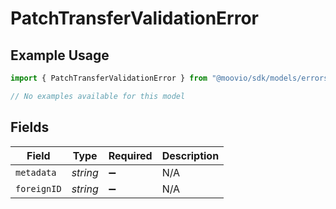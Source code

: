 # PatchTransferValidationError

## Example Usage

```typescript
import { PatchTransferValidationError } from "@moovio/sdk/models/errors";

// No examples available for this model
```

## Fields

| Field              | Type               | Required           | Description        |
| ------------------ | ------------------ | ------------------ | ------------------ |
| `metadata`         | *string*           | :heavy_minus_sign: | N/A                |
| `foreignID`        | *string*           | :heavy_minus_sign: | N/A                |